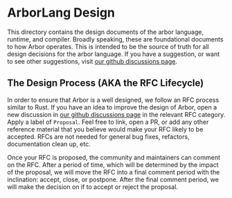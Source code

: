 # ArborLang Design

This directory contains the design documents of the arbor language, runtime, and compiler. Broadly speaking, these are foundational documents to how Arbor operates. This is intended to be the source of truth for all design decisions for the arbor language. If you have a suggestion, or want to see other suggestions, visit [our github discussions page](https://github.com/arborlang/arbor/discussions).

## The Design Process (AKA the RFC Lifecycle)

In order to ensure that Arbor is a well designed, we follow an RFC process similar to Rust. If you have an idea to improve the design of Arbor, open a new discussion in [our github discussions page](https://github.com/arborlang/arbor/discussions) in the relevant RFC category. Apply a label of `Proposal`. Feel free to link, open a PR, or add any other reference material that you believe would make your RFC likely to be accepted. RFCs are not needed for general bug fixes, refactors, documentation clean up, etc.

Once your RFC is proposed, the community and maintainers can comment on the RFC. After a period of time, which will be determined by the impact of the proposal, we will move the RFC into a final comment period with the inclination: accept, close, or postpone. After the final comment period, we will make the decision on if to accept or reject the proposal.
